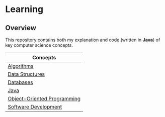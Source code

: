 # Learning

## Overview
This repository contains both my explanation and code (written in **Java**) of key computer science concepts.

| Concepts                                                                                                 |                                                         
|----------------------------------------------------------------------------------------------------------|
| [Algorithms](https://github.com/shumarb/learning/tree/main/algorithms)                                   |
| [Data Structures](https://github.com/shumarb/learning/tree/main/data-structures)                         |
| [Databases](https://github.com/shumarb/learning/tree/main/databases)                                     |
| [Java](https://github.com/shumarb/learning/tree/main/java)                                               |
| [Object-Oriented Programming](https://github.com/shumarb/learning/tree/main/object-oriented-programming) |
| [Software Development](https://github.com/shumarb/learning/tree/main/software-development)               |
